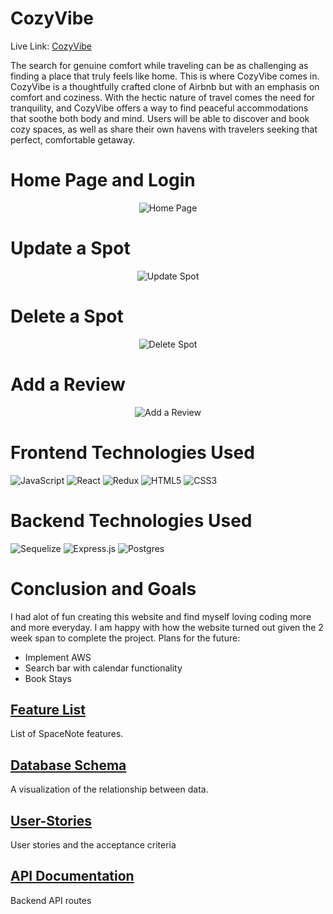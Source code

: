 
# CozyVibe

Live Link: [CozyVibe](https://first-project-deployed.onrender.com/)

The search for genuine comfort while traveling can be as challenging as finding a place that truly feels like home. This is where CozyVibe comes in. CozyVibe is a thoughtfully crafted clone of Airbnb but with an emphasis on comfort and coziness. With the hectic nature of travel comes the need for tranquility, and CozyVibe offers a way to find peaceful accommodations that soothe both body and mind. Users will be able to discover and book cozy spaces, as well as share their own havens with travelers seeking that perfect, comfortable getaway.

# Home Page and Login

<div align="center">
  
![Home Page](https://media4.giphy.com/media/v1.Y2lkPTc5MGI3NjExN2phOG9tdmFnYTU5b3o5aHlkZ3kxZHBvYXA3enA3Mm5oMG4ybzMyeCZlcD12MV9pbnRlcm5hbF9naWZfYnlfaWQmY3Q9Zw/aFoaqsq6ojukwvuGzJ/giphy.gif)
  
</div>

# Update a Spot

<div align="center">
  
![Update Spot](https://media0.giphy.com/media/v1.Y2lkPTc5MGI3NjExcXB2NjJuNjF4OGhuaTZybnZ6d3Jtamttb3ZxNXF4aTR1ZGV6anpucCZlcD12MV9pbnRlcm5hbF9naWZfYnlfaWQmY3Q9Zw/p8Dk27FoTgs9YsWVcY/giphy.gif)
  
</div>

# Delete a Spot

<div align="center">
  
![Delete Spot](https://media1.giphy.com/media/v1.Y2lkPTc5MGI3NjExbTVoeHd6dzJ2NWRxNm9hdm1rNmZuNjRyZnZubnFtZXJ0aWQ3YTUxdCZlcD12MV9pbnRlcm5hbF9naWZfYnlfaWQmY3Q9Zw/grX0s4lAr7cxnsKqrm/giphy.gif)
  
</div>

# Add a Review

<div align="center">
  
![Add a Review](https://media3.giphy.com/media/v1.Y2lkPTc5MGI3NjExN25weWg1MTJtbzQxaXJ0N2VsZmV6bTZ4eHgxdDUyaXl5cXdkdG83YiZlcD12MV9pbnRlcm5hbF9naWZfYnlfaWQmY3Q9Zw/W49mC6zLFJgs1jtG5x/giphy.gif)
  
</div>

# Frontend Technologies Used
![JavaScript](https://img.shields.io/badge/javascript-%23323330.svg?style=for-the-badge&logo=javascript&logoColor=%23F7DF1E)
![React](https://img.shields.io/badge/react-%2320232a.svg?style=for-the-badge&logo=react&logoColor=%2361DAFB)
![Redux](https://img.shields.io/badge/redux-%23593d88.svg?style=for-the-badge&logo=redux&logoColor=white)
![HTML5](https://img.shields.io/badge/html5-%23E34F26.svg?style=for-the-badge&logo=html5&logoColor=white)
![CSS3](https://img.shields.io/badge/css3-%231572B6.svg?style=for-the-badge&logo=css3&logoColor=white)

# Backend Technologies Used
![Sequelize](https://img.shields.io/badge/Sequelize-52B0E7?style=for-the-badge&logo=Sequelize&logoColor=white)
![Express.js](https://img.shields.io/badge/express.js-%23404d59.svg?style=for-the-badge&logo=express&logoColor=%2361DAFB)
![Postgres](https://img.shields.io/badge/postgres-%23316192.svg?style=for-the-badge&logo=postgresql&logoColor=white)

# Conclusion and Goals
I had alot of fun creating this website and find myself loving coding more and more everyday. I am happy with how the website turned out given the 2 week span to complete the project. 
Plans for the future:
* Implement AWS
* Search bar with calendar functionality
* Book Stays

## [Feature List](https://github.com/brandonlaursen/SpaceNote/wiki/Features)
List of SpaceNote features.

## [Database Schema](https://github.com/yokozuna753/CozyVibe/wiki/Database-Schema)
A visualization of the relationship between data.

## [User-Stories](https://github.com/yokozuna753/CozyVibe/wiki/User-Stories)
User stories and the acceptance criteria

## [API Documentation](https://github.com/yokozuna753/CozyVibe/wiki/API-Documentation)
Backend API routes

